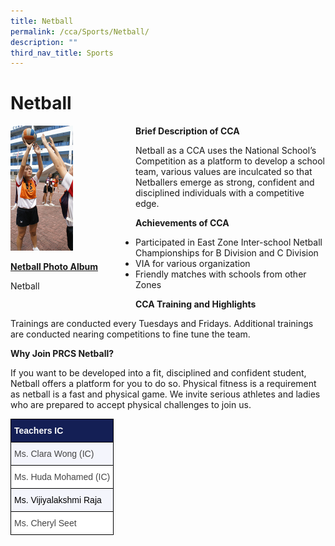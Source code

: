 ```yaml
---
title: Netball
permalink: /cca/Sports/Netball/
description: ""
third_nav_title: Sports
---
```

<h1>Netball</h1>
<div>
<div style="float:left">
<img src="/images/netball_1.png" style="width:50%;">
<p><strong><u>Netball Photo Album</u></strong></p>
<p>Netball</p>
</div></div>

<p><strong>Brief Description of CCA</strong></p>
<p>Netball as a CCA uses the National School&rsquo;s Competition as a platform to develop a school team, various values are inculcated so that Netballers emerge as strong, confident and disciplined individuals with a competitive edge.</p>
<p><strong>Achievements of CCA</strong></p>
<ul>
<li>Participated in East Zone Inter-school Netball Championships for B Division and C Division</li>
<li>VIA for various organization</li>
<li>Friendly matches with schools from other Zones</li>
</ul>
<p><strong>CCA Training and Highlights</strong></p>
<p>Trainings are conducted every Tuesdays and Fridays. Additional trainings are conducted nearing competitions to fine tune the team.</p>
<p><strong>Why Join PRCS Netball?</strong></p>
<p>If you want to be developed into a fit, disciplined and confident student, Netball offers a platform for you to do so. Physical fitness is a requirement as netball is a fast and physical game. We invite serious athletes and ladies who are prepared to accept physical challenges to join us.</p>

<style type="text/css">
.tg  {border-collapse:collapse;border-spacing:0;}
.tg td{border-color:black;border-style:solid;border-width:1px;font-family:Arial, sans-serif;font-size:14px;
  overflow:hidden;padding:10px 5px;word-break:normal;}
.tg th{border-color:black;border-style:solid;border-width:1px;font-family:Arial, sans-serif;font-size:14px;
  font-weight:normal;overflow:hidden;padding:10px 5px;word-break:normal;}
.tg .tg-q5ur{background-color:#141F55;color:#FFF;font-weight:bold;text-align:left;vertical-align:top}
.tg .tg-acva{background-color:#F4F5FC;color:#444;text-align:left;vertical-align:top}
.tg .tg-l7na{background-color:#FFF;color:#444;text-align:left;vertical-align:top}
</style>
<table class="tg">
<thead>
  <tr>
    <th class="tg-q5ur" colspan="5">Teachers IC</th>
  </tr>
</thead>
<tbody>
  <tr>
    <td class="tg-acva" colspan="5">Ms. Clara Wong (IC)</td>
  </tr>
  <tr>
    <td class="tg-l7na" colspan="5">Ms. Huda Mohamed (IC)</td>
  </tr>
  <tr>
    <td class="tg-acva" colspan="5"><span style="font-weight:400;color:#000">Ms. Vijiyalakshmi Raja</span><br></td>
  </tr>
  <tr>
    <td class="tg-l7na" colspan="5">Ms. Cheryl Seet</td>
  </tr>
</tbody>
</table>